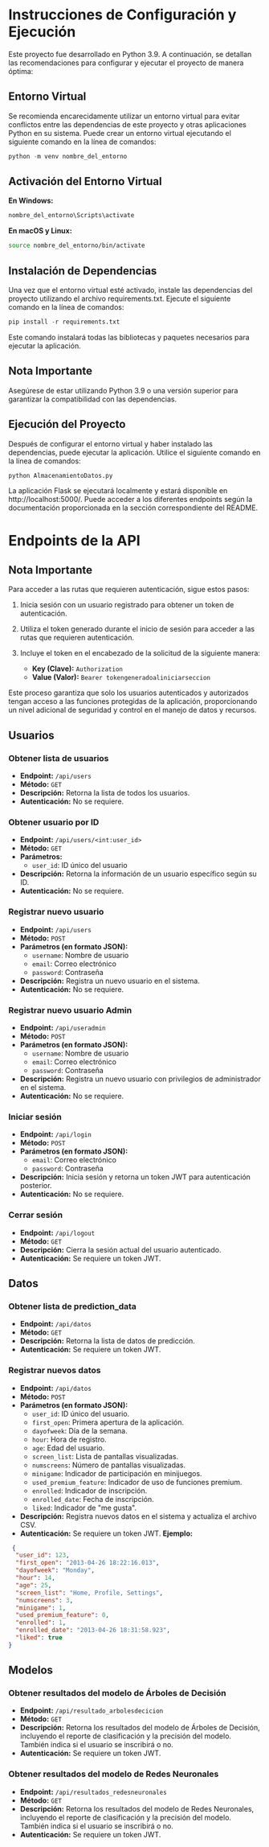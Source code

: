 # Instrucciones de Configuración y Ejecución

Este proyecto fue desarrollado en Python 3.9. A continuación, se detallan las recomendaciones para configurar y ejecutar el proyecto de manera óptima:

## Entorno Virtual

Se recomienda encarecidamente utilizar un entorno virtual para evitar conflictos entre las dependencias de este proyecto y otras aplicaciones Python en su sistema. Puede crear un entorno virtual ejecutando el siguiente comando en la línea de comandos:

```python
python -m venv nombre_del_entorno
```

## Activación del Entorno Virtual

**En Windows:**

```bash
nombre_del_entorno\Scripts\activate
```

**En macOS y Linux:**
```bash
source nombre_del_entorno/bin/activate
```

## Instalación de Dependencias
Una vez que el entorno virtual esté activado, instale las dependencias del proyecto utilizando el archivo requirements.txt. Ejecute el siguiente comando en la línea de comandos:

```python
pip install -r requirements.txt
```
Este comando instalará todas las bibliotecas y paquetes necesarios para ejecutar la aplicación.

## Nota Importante

Asegúrese de estar utilizando Python 3.9 o una versión superior para garantizar la compatibilidad con las dependencias.

## Ejecución del Proyecto

Después de configurar el entorno virtual y haber instalado las dependencias, puede ejecutar la aplicación. Utilice el siguiente comando en la línea de comandos:

```python
python AlmacenamientoDatos.py
```
La aplicación Flask se ejecutará localmente y estará disponible en http://localhost:5000/. Puede acceder a los diferentes endpoints según la documentación proporcionada en la sección correspondiente del README.

# Endpoints de la API

## Nota Importante

Para acceder a las rutas que requieren autenticación, sigue estos pasos:

1. Inicia sesión con un usuario registrado para obtener un token de autenticación.

2. Utiliza el token generado durante el inicio de sesión para acceder a las rutas que requieren autenticación.

3. Incluye el token en el encabezado de la solicitud de la siguiente manera:

    - **Key (Clave):** `Authorization`
    - **Value (Valor):** `Bearer tokengeneradoaliniciarseccion`

Este proceso garantiza que solo los usuarios autenticados y autorizados tengan acceso a las funciones protegidas de la aplicación, proporcionando un nivel adicional de seguridad y control en el manejo de datos y recursos.

## Usuarios

### Obtener lista de usuarios

- **Endpoint:** `/api/users`
- **Método:** `GET`
- **Descripción:** Retorna la lista de todos los usuarios.
- **Autenticación:**  No se requiere.

### Obtener usuario por ID

- **Endpoint:** `/api/users/<int:user_id>`
- **Método:** `GET`
- **Parámetros:**
  - `user_id`: ID único del usuario
- **Descripción:** Retorna la información de un usuario específico según su ID.
- **Autenticación:**  No se requiere.

### Registrar nuevo usuario

- **Endpoint:** `/api/users`
- **Método:** `POST`
- **Parámetros (en formato JSON):**
  - `username`: Nombre de usuario
  - `email`: Correo electrónico
  - `password`: Contraseña
- **Descripción:** Registra un nuevo usuario en el sistema.
- **Autenticación:**  No se requiere.

### Registrar nuevo usuario Admin

- **Endpoint:** `/api/useradmin`
- **Método:** `POST`
- **Parámetros (en formato JSON):**
  - `username`: Nombre de usuario
  - `email`: Correo electrónico
  - `password`: Contraseña
- **Descripción:** Registra un nuevo usuario con privilegios de administrador en el sistema.
- **Autenticación:**  No se requiere.

### Iniciar sesión

- **Endpoint:** `/api/login`
- **Método:** `POST`
- **Parámetros (en formato JSON):**
  - `email`: Correo electrónico
  - `password`: Contraseña
- **Descripción:** Inicia sesión y retorna un token JWT para autenticación posterior.
- **Autenticación:**  No se requiere.

### Cerrar sesión

- **Endpoint:** `/api/logout`
- **Método:** `GET`
- **Descripción:** Cierra la sesión actual del usuario autenticado.
- **Autenticación:**  Se requiere un token JWT.

## Datos

### Obtener lista de prediction_data

- **Endpoint:** `/api/datos`
- **Método:** `GET`
- **Descripción:** Retorna la lista de datos de predicción.
- **Autenticación:**  Se requiere un token JWT.

### Registrar nuevos datos

- **Endpoint:** `/api/datos`
- **Método:** `POST`
- **Parámetros (en formato JSON):**
  - `user_id`: ID único del usuario.
  - `first_open`: Primera apertura de la aplicación.
  - `dayofweek`: Día de la semana.
  - `hour`: Hora de registro.
  - `age`: Edad del usuario.
  - `screen_list`: Lista de pantallas visualizadas.
  - `numscreens`: Número de pantallas visualizadas.
  - `minigame`: Indicador de participación en minijuegos.
  - `used_premium_feature`: Indicador de uso de funciones premium.
  - `enrolled`: Indicador de inscripción.
  - `enrolled_date`: Fecha de inscripción.
  - `liked`: Indicador de "me gusta".
- **Descripción:** Registra nuevos datos en el sistema y actualiza el archivo CSV.
- **Autenticación:** Se requiere un token JWT.
**Ejemplo:**
```json
 {
  "user_id": 123,
  "first_open": "2013-04-26 18:22:16.013",
  "dayofweek": "Monday",
  "hour": 14,
  "age": 25,
  "screen_list": "Home, Profile, Settings",
  "numscreens": 3,
  "minigame": 1,
  "used_premium_feature": 0,
  "enrolled": 1,
  "enrolled_date": "2013-04-26 18:31:58.923",
  "liked": true
}
```

## Modelos

### Obtener resultados del modelo de Árboles de Decisión

- **Endpoint:** `/api/resultado_arbolesdecicion`
- **Método:** `GET`
- **Descripción:** Retorna los resultados del modelo de Árboles de Decisión, incluyendo el reporte de clasificación y la precisión del modelo. También indica si el usuario se inscribirá o no.
- **Autenticación:**  Se requiere un token JWT.

### Obtener resultados del modelo de Redes Neuronales

- **Endpoint:** `/api/resultados_redesneuronales`
- **Método:** `GET`
- **Descripción:** Retorna los resultados del modelo de Redes Neuronales, incluyendo el reporte de clasificación y la precisión del modelo. También indica si el usuario se inscribirá o no.
- **Autenticación:**  Se requiere un token JWT.
